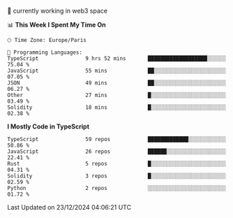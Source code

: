 🔭 currently working in web3 space

<!--START_SECTION:waka-->
📊 **This Week I Spent My Time On** 

```text
🕑︎ Time Zone: Europe/Paris

💬 Programming Languages: 
TypeScript               9 hrs 52 mins       ███████████████████░░░░░░   75.04 % 
JavaScript               55 mins             ██░░░░░░░░░░░░░░░░░░░░░░░   07.05 % 
JSON                     49 mins             ██░░░░░░░░░░░░░░░░░░░░░░░   06.27 % 
Other                    27 mins             █░░░░░░░░░░░░░░░░░░░░░░░░   03.49 % 
Solidity                 18 mins             █░░░░░░░░░░░░░░░░░░░░░░░░   02.38 % 
```

**I Mostly Code in TypeScript** 

```text
TypeScript               59 repos            █████████████░░░░░░░░░░░░   50.86 % 
JavaScript               26 repos            ██████░░░░░░░░░░░░░░░░░░░   22.41 % 
Rust                     5 repos             █░░░░░░░░░░░░░░░░░░░░░░░░   04.31 % 
Solidity                 3 repos             █░░░░░░░░░░░░░░░░░░░░░░░░   02.59 % 
Python                   2 repos             ░░░░░░░░░░░░░░░░░░░░░░░░░   01.72 % 
```




 Last Updated on 23/12/2024 04:06:21 UTC
<!--END_SECTION:waka-->
